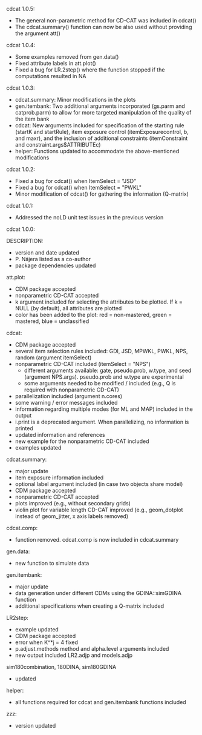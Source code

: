 cdcat 1.0.5:
* The general non-parametric method for CD-CAT was included in cdcat()
* The cdcat.summary() function can now be also used without providing the argument att() 

cdcat 1.0.4:
* Some examples removed from gen.data()
* Fixed attribute labels in att.plot()
* Fixed a bug for LR.2step() where the function stopped if the computations resulted in NA

cdcat 1.0.3:
* cdcat.summary: Minor modifications in the plots
* gen.itembank: Two additional arguments incorporated (gs.parm and catprob.parm) to allow for more targeted manipulation of the quality of the item bank
* cdcat: New arguments included for specification of the starting rule (startK and startRule), item exposure control (itemExposurecontrol, b, and maxr), and the inclusion of additional constraints (itemConstraint and constraint.args$ATTRIBUTEc)
* helper: Functions updated to accommodate the above-mentioned modifications

cdcat 1.0.2:
* Fixed a bug for cdcat() when ItemSelect = "JSD"
* Fixed a bug for cdcat() when ItemSelect = "PWKL"
* Minor modification of cdcat() for gathering the information (Q-matrix)

cdcat 1.0.1:
* Addressed the noLD unit test issues in the previous version

cdcat 1.0.0:

DESCRIPTION:
* version and date updated
* P. Nájera listed as a co-author
* package dependencies updated

att.plot:
* CDM package accepted
* nonparametric CD-CAT accepted
* k argument included for selecting the attributes to be plotted. If k = NULL (by default), all attributes are plotted
* color has been added to the plot: red = non-mastered, green = mastered, blue = unclassified

cdcat: 
* CDM package accepted
* several item selection rules included: GDI, JSD, MPWKL, PWKL, NPS, random (argument itemSelect)
* nonparametric CD-CAT included (itemSelect = "NPS")
	* different arguments available: gate, pseudo.prob, w.type, and seed (argument NPS.args). pseudo.prob and w.type are experimental
	* some arguments needed to be modified / included (e.g., Q is required with nonparametric CD-CAT)
* parallelization included (argument n.cores)
* some warning / error messages included
* information regarding multiple modes (for ML and MAP) included in the output
* i.print is a deprecated argument. When parallelizing, no information is printed
* updated information and references
* new example for the nonparametric CD-CAT included
* examples updated 

cdcat.summary:
* major update
* item exposure information included
* optional label argument included (in case two objects share model)
* CDM package accepted
* nonparametric CD-CAT accepted
* plots improved (e.g., without secondary grids)
* violin plot for variable length CD-CAT improved (e.g., geom_dotplot instead of geom_jitter, x axis labels removed)

cdcat.comp:
* function removed. cdcat.comp is now included in cdcat.summary

gen.data:
* new function to simulate data

gen.itembank:
* major update
* data generation under different CDMs using the GDINA::simGDINA function
* additional specifications when creating a Q-matrix included 

LR2step:
* example updated
* CDM package accepted
* error when K^*j = 4 fixed
* p.adjust.methods method and alpha.level arguments included
* new output included LR2.adjp and models.adjp

sim180combination, 180DINA, sim180GDINA
* updated

helper:
* all functions required for cdcat and gen.itembank functions included

zzz:
* version updated
